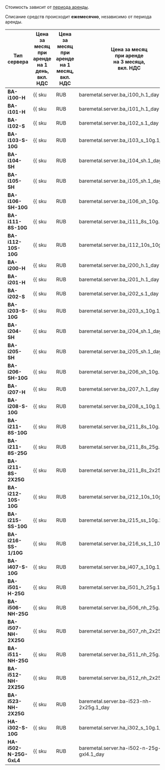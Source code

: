Стоимость зависит от [периода аренды](../../baremetal/concepts/servers.md#server-lease).

Списание средств происходит **ежемесячно**, независимо от периода аренды.

Тип сервера        | Цена за месяц<br/>при аренде<br/>на 1 день,<br/>вкл. НДС | Цена за месяц<br/>при аренде<br/>на 1 месяц,<br/>вкл. НДС | Цена за месяц<br/>при аренде<br/>на 3 месяца,<br/>вкл. НДС | Цена за месяц<br/>при аренде<br/>на 6 месяцев,<br/>вкл. НДС | Цена за месяц<br/>при аренде<br/>на 1 год,<br/>вкл. НДС
------------------ | ----------- | ----------- | ----------- | ----------- | ---
**BA-i100-H**      | {{ sku|RUB|baremetal.server.ba_i100_h.1_day|string }} | {{ sku|RUB|baremetal.server.ba_i100_h.1_month|string }} | {{ sku|RUB|baremetal.server.ba_i100_h.3_month|string }} | {{ sku|RUB|baremetal.server.ba_i100_h.6_month|string }} | {{ sku|RUB|baremetal.server.ba_i100_h.12_month|string }}
**BA-i101-H**      | {{ sku|RUB|baremetal.server.ba_i101_h.1_day|string }} | {{ sku|RUB|baremetal.server.ba_i101_h.1_month|string }} | {{ sku|RUB|baremetal.server.ba_i101_h.3_month|string }} | {{ sku|RUB|baremetal.server.ba_i101_h.6_month|string }} | {{ sku|RUB|baremetal.server.ba_i101_h.12_month|string }}
**BA-i102-S**      | {{ sku|RUB|baremetal.server.ba_i102_s.1_day|string }} | {{ sku|RUB|baremetal.server.ba_i102_s.1_month|string }} | {{ sku|RUB|baremetal.server.ba_i102_s.3_month|string }} | {{ sku|RUB|baremetal.server.ba_i102_s.6_month|string }} | {{ sku|RUB|baremetal.server.ba_i102_s.12_month|string }}
**BA-i103-S-10G**  | {{ sku|RUB|baremetal.server.ba_i103_s_10g.1_day|string }} | {{ sku|RUB|baremetal.server.ba_i103_s_10g.1_month|string }} | {{ sku|RUB|baremetal.server.ba_i103_s_10g.3_month|string }} | {{ sku|RUB|baremetal.server.ba_i103_s_10g.6_month|string }} | {{ sku|RUB|baremetal.server.ba_i103_s_10g.12_month|string }}
**BA-i104-SH**     | {{ sku|RUB|baremetal.server.ba_i104_sh.1_day|string }} | {{ sku|RUB|baremetal.server.ba_i104_sh.1_month|string }} | {{ sku|RUB|baremetal.server.ba_i104_sh.3_month|string }} | {{ sku|RUB|baremetal.server.ba_i104_sh.6_month|string }} | {{ sku|RUB|baremetal.server.ba_i104_sh.12_month|string }}
**BA-i105-SH**     | {{ sku|RUB|baremetal.server.ba_i105_sh.1_day|string }} | {{ sku|RUB|baremetal.server.ba_i105_sh.1_month|string }} | {{ sku|RUB|baremetal.server.ba_i105_sh.3_month|string }} | {{ sku|RUB|baremetal.server.ba_i105_sh.6_month|string }} | {{ sku|RUB|baremetal.server.ba_i105_sh.12_month|string }}
**BA-i106-SH-10G** | {{ sku|RUB|baremetal.server.ba_i106_sh_10g.1_day|string }} | {{ sku|RUB|baremetal.server.ba_i106_sh_10g.1_month|string }} | {{ sku|RUB|baremetal.server.ba_i106_sh_10g.3_month|string }} | {{ sku|RUB|baremetal.server.ba_i106_sh_10g.6_month|string }} | {{ sku|RUB|baremetal.server.ba_i106_sh_10g.12_month|string }}
**BA-i111-8S-10G** | {{ sku|RUB|baremetal.server.ba_i111_8s_10g.1_day|string }} | {{ sku|RUB|baremetal.server.ba_i111_8s_10g.1_month|string }} | {{ sku|RUB|baremetal.server.ba_i111_8s_10g.3_month|string }} | {{ sku|RUB|baremetal.server.ba_i111_8s_10g.6_month|string }} | {{ sku|RUB|baremetal.server.ba_i111_8s_10g.12_month|string }}
**BA-i112-10S-10G** | {{ sku|RUB|baremetal.server.ba_i112_10s_10g.1_day|string }} | {{ sku|RUB|baremetal.server.ba_i112_10s_10g.1_month|string }} | {{ sku|RUB|baremetal.server.ba_i112_10s_10g.3_month|string }} | {{ sku|RUB|baremetal.server.ba_i112_10s_10g.6_month|string }} | {{ sku|RUB|baremetal.server.ba_i112_10s_10g.12_month|string }}
**BA-i200-H**      | {{ sku|RUB|baremetal.server.ba_i200_h.1_day|string }} | {{ sku|RUB|baremetal.server.ba_i200_h.1_month|string }} | {{ sku|RUB|baremetal.server.ba_i200_h.3_month|string }} | {{ sku|RUB|baremetal.server.ba_i200_h.6_month|string }} | {{ sku|RUB|baremetal.server.ba_i200_h.12_month|string }}
**BA-i201-H**      | {{ sku|RUB|baremetal.server.ba_i201_h.1_day|string }} | {{ sku|RUB|baremetal.server.ba_i201_h.1_month|string }} | {{ sku|RUB|baremetal.server.ba_i201_h.3_month|string }} | {{ sku|RUB|baremetal.server.ba_i201_h.6_month|string }} | {{ sku|RUB|baremetal.server.ba_i201_h.12_month|string }}
**BA-i202-S**      | {{ sku|RUB|baremetal.server.ba_i202_s.1_day|string }} | {{ sku|RUB|baremetal.server.ba_i202_s.1_month|string }} | {{ sku|RUB|baremetal.server.ba_i202_s.3_month|string }} | {{ sku|RUB|baremetal.server.ba_i202_s.6_month|string }} | {{ sku|RUB|baremetal.server.ba_i202_s.12_month|string }}
**BA-i203-S-10G**  | {{ sku|RUB|baremetal.server.ba_i203_s_10g.1_day|string }} | {{ sku|RUB|baremetal.server.ba_i203_s_10g.1_month|string }} | {{ sku|RUB|baremetal.server.ba_i203_s_10g.3_month|string }} | {{ sku|RUB|baremetal.server.ba_i203_s_10g.6_month|string }} | {{ sku|RUB|baremetal.server.ba_i203_s_10g.12_month|string }}
**BA-i204-SH**     | {{ sku|RUB|baremetal.server.ba_i204_sh.1_day|string }} | {{ sku|RUB|baremetal.server.ba_i204_sh.1_month|string }} | {{ sku|RUB|baremetal.server.ba_i204_sh.3_month|string }} | {{ sku|RUB|baremetal.server.ba_i204_sh.6_month|string }} | {{ sku|RUB|baremetal.server.ba_i204_sh.12_month|string }}
**BA-i205-SH**     | {{ sku|RUB|baremetal.server.ba_i205_sh.1_day|string }} | {{ sku|RUB|baremetal.server.ba_i205_sh.1_month|string }} | {{ sku|RUB|baremetal.server.ba_i205_sh.3_month|string }} | {{ sku|RUB|baremetal.server.ba_i205_sh.6_month|string }} | {{ sku|RUB|baremetal.server.ba_i205_sh.12_month|string }}
**BA-i206-SH-10G** | {{ sku|RUB|baremetal.server.ba_i206_sh_10g.1_day|string }} | {{ sku|RUB|baremetal.server.ba_i206_sh_10g.1_month|string }} | {{ sku|RUB|baremetal.server.ba_i206_sh_10g.3_month|string }} | {{ sku|RUB|baremetal.server.ba_i206_sh_10g.6_month|string }} | {{ sku|RUB|baremetal.server.ba_i206_sh_10g.12_month|string }}
**BA-i207-H**      | {{ sku|RUB|baremetal.server.ba_i207_h.1_day|string }} | {{ sku|RUB|baremetal.server.ba_i207_h.1_month|string }} | {{ sku|RUB|baremetal.server.ba_i207_h.3_month|string }} | {{ sku|RUB|baremetal.server.ba_i207_h.6_month|string }} | {{ sku|RUB|baremetal.server.ba_i207_h.12_month|string }}
**BA-i208-S-10G**  | {{ sku|RUB|baremetal.server.ba_i208_s_10g.1_day|string }} | {{ sku|RUB|baremetal.server.ba_i208_s_10g.1_month|string }} | {{ sku|RUB|baremetal.server.ba_i208_s_10g.3_month|string }} | {{ sku|RUB|baremetal.server.ba_i208_s_10g.6_month|string }} | {{ sku|RUB|baremetal.server.ba_i208_s_10g.12_month|string }}
**BA-i211-8S-10G** | {{ sku|RUB|baremetal.server.ba_i211_8s_10g.1_day|string }} | {{ sku|RUB|baremetal.server.ba_i211_8s_10g.1_month|string }} | {{ sku|RUB|baremetal.server.ba_i211_8s_10g.3_month|string }} | {{ sku|RUB|baremetal.server.ba_i211_8s_10g.6_month|string }} | {{ sku|RUB|baremetal.server.ba_i211_8s_10g.12_month|string }}
**BA-i211-8S-25G**   | {{ sku|RUB|baremetal.server.ba_i211_8s_25g.1_day|string }} | {{ sku|RUB|baremetal.server.ba_i211_8s_25g.1_month|string }} | {{ sku|RUB|baremetal.server.ba_i211_8s_25g.3_month|string }} | {{ sku|RUB|baremetal.server.ba_i211_8s_25g.6_month|string }} | {{ sku|RUB|baremetal.server.ba_i211_8s_25g.12_month|string }}
**BA-i211-8S-2X25G** | {{ sku|RUB|baremetal.server.ba_i211_8s_2x25g.1_day|string }} | {{ sku|RUB|baremetal.server.ba_i211_8s_2x25g.1_month|string }} | {{ sku|RUB|baremetal.server.ba_i211_8s_2x25g.3_month|string }} | {{ sku|RUB|baremetal.server.ba_i211_8s_2x25g.6_month|string }} | {{ sku|RUB|baremetal.server.ba_i211_8s_2x25g.12_month|string }}
**BA-i212-10S-10G** | {{ sku|RUB|baremetal.server.ba_i212_10s_10g.1_day|string }} | {{ sku|RUB|baremetal.server.ba_i212_10s_10g.1_month|string }} | {{ sku|RUB|baremetal.server.ba_i212_10s_10g.3_month|string }} | {{ sku|RUB|baremetal.server.ba_i212_10s_10g.6_month|string }} | {{ sku|RUB|baremetal.server.ba_i212_10s_10g.12_month|string }}
**BA-i215-SS-10G** | {{ sku|RUB|baremetal.server.ba_i215_ss_10g.1_day|string }} | {{ sku|RUB|baremetal.server.ba_i215_ss_10g.1_month|string }} | {{ sku|RUB|baremetal.server.ba_i215_ss_10g.3_month|string }} | {{ sku|RUB|baremetal.server.ba_i215_ss_10g.6_month|string }} | {{ sku|RUB|baremetal.server.ba_i215_ss_10g.12_month|string }}
**BA-i216-SS-1/10G** | {{ sku|RUB|baremetal.server.ba_i216_ss_1_10g.1_day|string }} | {{ sku|RUB|baremetal.server.ba_i216_ss_1_10g.1_month|string }} | {{ sku|RUB|baremetal.server.ba_i216_ss_1_10g.3_month|string }} | {{ sku|RUB|baremetal.server.ba_i216_ss_1_10g.6_month|string }} | {{ sku|RUB|baremetal.server.ba_i216_ss_1_10g.12_month|string }}
**BA-i407-S-10G**  | {{ sku|RUB|baremetal.server.ba_i407_s_10g.1_day|string }} | {{ sku|RUB|baremetal.server.ba_i407_s_10g.1_month|string }} | {{ sku|RUB|baremetal.server.ba_i407_s_10g.3_month|string }} | {{ sku|RUB|baremetal.server.ba_i407_s_10g.6_month|string }} | {{ sku|RUB|baremetal.server.ba_i407_s_10g.12_month|string }}
**BA-i501-H-25G**  | {{ sku|RUB|baremetal.server.ba_i501_h_25g.1_day|string }} | {{ sku|RUB|baremetal.server.ba_i501_h_25g.1_month|string }} | {{ sku|RUB|baremetal.server.ba_i501_h_25g.3_month|string }} | {{ sku|RUB|baremetal.server.ba_i501_h_25g.6_month|string }} | {{ sku|RUB|baremetal.server.ba_i501_h_25g.12_month|string }}
**BA-i506-NH-25G** | {{ sku|RUB|baremetal.server.ba_i506_nh_25g.1_day|string }} | {{ sku|RUB|baremetal.server.ba_i506_nh_25g.1_month|string }} | {{ sku|RUB|baremetal.server.ba_i506_nh_25g.3_month|string }} | {{ sku|RUB|baremetal.server.ba_i506_nh_25g.6_month|string }} | {{ sku|RUB|baremetal.server.ba_i506_nh_25g.12_month|string }}
**BA-i507-NH-2X25G** | {{ sku|RUB|baremetal.server.ba_i507_nh_2x25g.1_day|string }} | {{ sku|RUB|baremetal.server.ba_i507_nh_2x25g.1_month|string }} | {{ sku|RUB|baremetal.server.ba_i507_nh_2x25g.3_month|string }} | {{ sku|RUB|baremetal.server.ba_i507_nh_2x25g.6_month|string }} | {{ sku|RUB|baremetal.server.ba_i507_nh_2x25g.12_month|string }}
**BA-i511-NH-25G** | {{ sku|RUB|baremetal.server.ba_i511_nh_25g.1_day|string }} | {{ sku|RUB|baremetal.server.ba_i511_nh_25g.1_month|string }} | {{ sku|RUB|baremetal.server.ba_i511_nh_25g.3_month|string }} | {{ sku|RUB|baremetal.server.ba_i511_nh_25g.6_month|string }} | {{ sku|RUB|baremetal.server.ba_i511_nh_25g.12_month|string }}
**BA-i512-NH-2X25G** | {{ sku|RUB|baremetal.server.ba_i512_nh_2x25g.1_day|string }} | {{ sku|RUB|baremetal.server.ba_i512_nh_2x25g.1_month|string }} | {{ sku|RUB|baremetal.server.ba_i512_nh_2x25g.3_month|string }} | {{ sku|RUB|baremetal.server.ba_i512_nh_2x25g.6_month|string }} | {{ sku|RUB|baremetal.server.ba_i512_nh_2x25g.12_month|string }}
**BA-i523-NH-2X25G** | {{ sku|RUB|baremetal.server.ba-i523-nh-2x25g.1_day|string }} | {{ sku|RUB|baremetal.server.ba-i523-nh-2x25g.1_month|string }} | {{ sku|RUB|baremetal.server.ba-i523-nh-2x25g.3_month|string }} | {{ sku|RUB|baremetal.server.ba-i523-nh-2x25g.6_month|string }} | {{ sku|RUB|baremetal.server.ba-i523-nh-2x25g.12_month|string }}
**HA-i302-S-10G**  | {{ sku|RUB|baremetal.server.ha_i302_s_10g.1_day|string }} | {{ sku|RUB|baremetal.server.ha_i302_s_10g.1_month|string }} | {{ sku|RUB|baremetal.server.ha_i302_s_10g.3_month|string }} | {{ sku|RUB|baremetal.server.ha_i302_s_10g.6_month|string }} | {{ sku|RUB|baremetal.server.ha_i302_s_10g.12_month|string }}
**HA-i502-N-25G-GxL4**  | {{ sku|RUB|baremetal.server.ha-i502-n-25g-gxl4.1_day|string }} | {{ sku|RUB|baremetal.server.ha-i502-n-25g-gxl4.1_month|string }} | {{ sku|RUB|baremetal.server.ha-i502-n-25g-gxl4.3_month|string }} | {{ sku|RUB|baremetal.server.ha-i502-n-25g-gxl4.6_month|string }} | {{ sku|RUB|baremetal.server.ha-i502-n-25g-gxl4.12_month|string }}